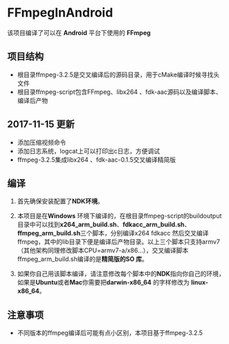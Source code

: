 # FFmpegInAndroid
该项目编译了可以在 **Android** 平台下使用的 **FFmpeg**



## 项目结构
* 根目录ffmpeg-3.2.5是交叉编译后的源码目录，用于cMake编译时候寻找头文件
* 根目录ffmpeg-script包含FFmpeg、libx264 、fdk-aac源码以及编译脚本、编译后产物

## 2017-11-15 更新
* 添加压缩视频命令
* 添加日志系统，logcat上可以打印出c日志，方便调试
* ffmpeg-3.2.5集成libx264 、fdk-aac-0.1.5交叉编译精简版

## 编译
1. 首先确保安装配置了**NDK环境**。

2. 本项目是在**Windows** 环境下编译的，在根目录ffmpeg-script的buildoutput目录中可以找到**x264_arm_build.sh**、**fdkacc_arm_build.sh**、**ffmpeg_arm_build.sh**三个脚本，分别编译x264 fdkacc 然后交叉编译ffmpeg，其中的lib目录下便是编译后产物目录。以上三个脚本只支持armv7（其他架构同理修改脚本CPU=armv7-a/x86...），交叉编译脚本ffmpeg_arm_build.sh编译的是**精简版的SO 库**。

3. 如果你自己用该脚本编译，请注意修改每个脚本中的**NDK**指向你自己的环境，如果是**Ubuntu**或者**Mac**你需要把**darwin-x86_64** 的字样修改为 **linux-x86_64**。


## 注意事项
* 不同版本的ffmpeg编译后可能有点小区别，本项目基于ffmpeg-3.2.5

